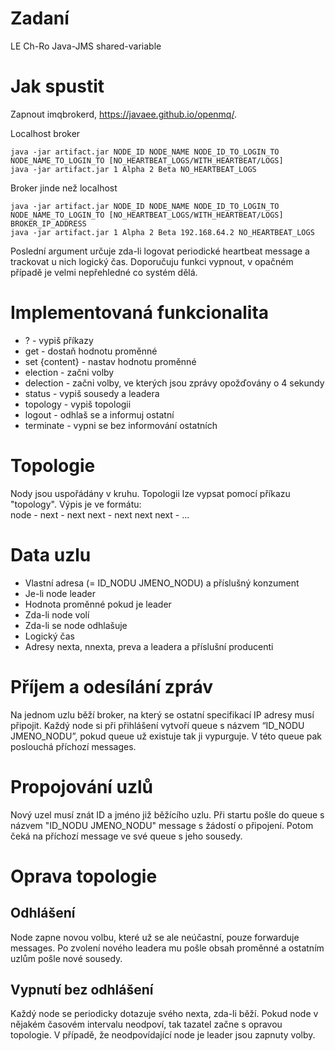 # Zadaní
LE Ch-Ro Java-JMS shared-variable

# Jak spustit
Zapnout imqbrokerd, https://javaee.github.io/openmq/.

Localhost broker 
```
java -jar artifact.jar NODE_ID NODE_NAME NODE_ID_TO_LOGIN_TO NODE_NAME_TO_LOGIN_TO [NO_HEARTBEAT_LOGS/WITH_HEARTBEAT/LOGS]
java -jar artifact.jar 1 Alpha 2 Beta NO_HEARTBEAT_LOGS
```

Broker jinde než localhost
```
java -jar artifact.jar NODE_ID NODE_NAME NODE_ID_TO_LOGIN_TO NODE_NAME_TO_LOGIN_TO [NO_HEARTBEAT_LOGS/WITH_HEARTBEAT/LOGS] BROKER_IP_ADDRESS
java -jar artifact.jar 1 Alpha 2 Beta 192.168.64.2 NO_HEARTBEAT_LOGS
```

Poslední argument určuje zda-li logovat periodické heartbeat message a trackovat u nich logický čas.
Doporučuju funkci vypnout, v opačném případě je velmi nepřehledné co systém dělá.

# Implementovaná funkcionalita
- ? - vypiš příkazy
- get - dostaň hodnotu proměnné
- set {content} - nastav hodnotu proměnné
- election - začni volby
- delection - začni volby, ve kterých jsou zprávy opožďovány o 4 sekundy
- status - vypiš sousedy a leadera
- topology - vypiš topologii
- logout - odhlaš se a informuj ostatní
- terminate - vypni se bez informování ostatních

# Topologie
Nody jsou uspořádány v kruhu. Topologii lze vypsat pomocí příkazu "topology". Výpis je ve formátu: \
node - next - next next - next next next - ...

# Data uzlu
- Vlastní adresa (= ID_NODU JMENO_NODU) a příslušný konzument
- Je-li node leader
- Hodnota proměnné pokud je leader
- Zda-li node volí
- Zda-li se node odhlašuje
- Logický čas
- Adresy nexta, nnexta, preva a leadera a příslušní producenti


# Příjem a odesílání zpráv
Na jednom uzlu běží broker, na který se ostatní specifikací IP adresy musí připojit. Každý node si při přihlášení vytvoří
queue s názvem “ID_NODU JMENO_NODU”, pokud queue už existuje tak ji vypurguje. V této queue pak poslouchá příchozí messages.

# Propojování uzlů
Nový uzel musí znát ID a jméno již běžícího uzlu. Při startu pošle do queue s názvem "ID_NODU JMENO_NODU" message
s žádostí o připojení. Potom čeká na příchozí message ve své queue s jeho sousedy.

# Oprava topologie
## Odhlášení
Node zapne novou volbu, které už se ale neúčastní, pouze forwarduje messages. Po zvolení nového leadera mu pošle
obsah proměnné a ostatním uzlům pošle nové sousedy.

## Vypnutí bez odhlášení
Každý node se periodicky dotazuje svého nexta, zda-li běží. Pokud node v nějakém časovém intervalu neodpoví, tak
tazatel začne s opravou topologie. V případě, že neodpovídající node je leader jsou zapnuty volby.
